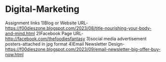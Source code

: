 # Digital-Marketing
Assignment links 
1)Blog or Website URL-https://f00dieszone.blogspot.com/2023/08/title-nourishing-your-body-and-mind.html 
2)Facebook Page URL-http://facebook.com/thefoodiesfantasy 
3)social media advertisement posters-attached in jpg format
4)Email Newsletter Design-https://f00dieszone.blogspot.com/2023/09/email-newsletter-big-offer-buy-now.html

